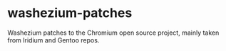 # washezium-patches
Washezium patches to the Chromium open source project, mainly taken from Iridium and Gentoo repos.
